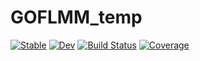 # GOFLMM_temp

[![Stable](https://img.shields.io/badge/docs-stable-blue.svg)](https://JakobPeterlin.github.io/GOFLMM_temp.jl/stable)
[![Dev](https://img.shields.io/badge/docs-dev-blue.svg)](https://JakobPeterlin.github.io/GOFLMM_temp.jl/dev)
[![Build Status](https://github.com/JakobPeterlin/GOFLMM_temp.jl/workflows/CI/badge.svg)](https://github.com/JakobPeterlin/GOFLMM_temp.jl/actions)
[![Coverage](https://codecov.io/gh/JakobPeterlin/GOFLMM_temp.jl/branch/master/graph/badge.svg)](https://codecov.io/gh/JakobPeterlin/GOFLMM_temp.jl)

